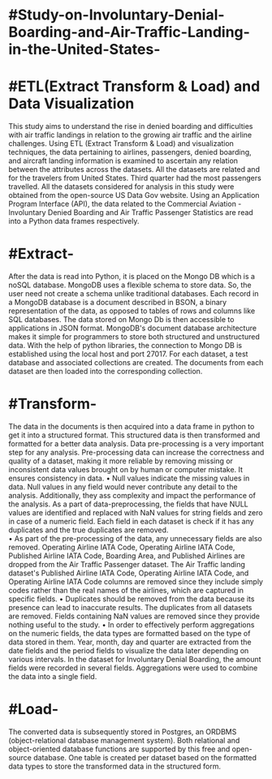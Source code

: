 # #Study-on-Involuntary-Denial-Boarding-and-Air-Traffic-Landing-in-the-United-States-
# #ETL(Extract Transform & Load) and Data Visualization
This study aims to understand the rise in denied boarding and difficulties with air traffic landings in relation to the growing air traffic and the airline challenges. Using ETL (Extract Transform & Load) and visualization techniques, the data pertaining to airlines, passengers, denied boarding, and aircraft landing information is examined to ascertain any relation between the attributes across the datasets. All the datasets are related and for the travelers from United States. Third quarter had the most passengers travelled. 
All the datasets considered for analysis in this study were obtained from the open-source US Data Gov website.
 Using an Application Program Interface (API), the data related to the Commercial Aviation - Involuntary Denied Boarding and Air Traffic Passenger Statistics are read into a Python data frames respectively. 
 # #Extract-
 After the data is read into Python, it is placed on the Mongo DB which is a noSQL database. MongoDB uses a flexible schema to store data. So, the user need not create a schema unlike traditional databases.  Each record in a MongoDB database is a document described in BSON, a binary representation of the data, as opposed to tables of rows and columns like SQL databases. The data stored on Mongo Db is then accessible to applications in JSON format. MongoDB's document database architecture makes it simple for programmers to store both structured and unstructured data. With the help of python libraries, the connection to Mongo DB is established using the local host and port 27017. For each dataset, a test database and associated collections are created. The documents from each dataset are then loaded into the corresponding collection. 
 # #Transform-
 The data in the documents is then acquired into a data frame in python to get it into a structured format. This structured data is then transformed and formatted for a better data analysis. Data pre-processing is a very important step for any analysis. Pre-processing data can increase the correctness and quality of a dataset, making it more reliable by removing missing or inconsistent data values brought on by human or computer mistake. It ensures consistency in data. 
• Null values indicate the missing values in data.  Null values in any field would never contribute any detail to the analysis. Additionally, they ass complexity and impact the performance of the analysis.  As a part of data-preprocessing, the fields that have NULL values are identified and replaced with NaN values for string fields and zero in case of a numeric field. Each field in each dataset is check if it has any duplicates and the true duplicates are removed.  
• As part of the pre-processing of the data, any unnecessary fields are also removed. Operating Airline IATA Code, Operating Airline IATA Code, Published Airline IATA Code, Boarding Area, and Published Airlines are dropped from the Air Traffic Passenger dataset. The Air Traffic landing dataset's Published Airline IATA Code, Operating Airline IATA Code, and Operating Airline IATA Code columns are removed since they include simply codes rather than the real names of the airlines, which are captured in specific fields. 
• Duplicates should be removed from the data because its presence can lead to inaccurate results. The duplicates from all datasets are removed. Fields containing NaN values are removed since they provide nothing useful to the study. 
• In order to effectively perform aggregations on the numeric fields, the data types are formatted based on the type of data stored in them. Year, month, day and quarter are extracted from the date fields and the period fields to visualize the data later depending on various intervals. In the dataset for Involuntary Denial Boarding, the amount fields were recorded in several fields. Aggregations were used to combine the data into a single field. 
# #Load-
The converted data is subsequently stored in Postgres, an ORDBMS (object-relational database management system). Both relational and object-oriented database functions are supported by this free and open-source database. One table is created per dataset based on the formatted data types to store the transformed data in the structured form. 
